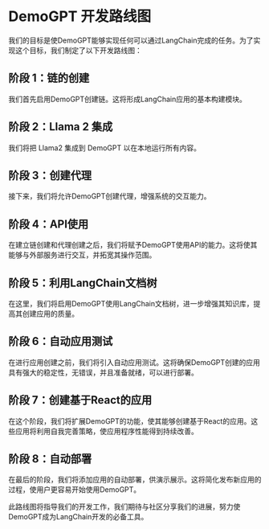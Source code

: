 # DemoGPT 开发路线图

我们的目标是使DemoGPT能够实现任何可以通过LangChain完成的任务。为了实现这个目标，我们制定了以下开发路线图：

## 阶段 1：链的创建

我们首先启用DemoGPT创建链。这将形成LangChain应用的基本构建模块。

## 阶段 2：Llama 2 集成

我们将把 Llama2 集成到 DemoGPT 以在本地运行所有内容。

## 阶段 3：创建代理

接下来，我们将允许DemoGPT创建代理，增强系统的交互能力。

## 阶段 4：API使用

在建立链创建和代理创建之后，我们将赋予DemoGPT使用API的能力。这将使其能够与外部服务进行交互，并拓宽其操作范围。

## 阶段 5：利用LangChain文档树

在这里，我们将启用DemoGPT使用LangChain文档树，进一步增强其知识库，提高其创建应用的质量。

## 阶段 6：自动应用测试

在进行应用创建之前，我们将引入自动应用测试。这将确保DemoGPT创建的应用具有强大的稳定性，无错误，并且准备就绪，可以进行部署。

## 阶段 7：创建基于React的应用

在这个阶段，我们将扩展DemoGPT的功能，使其能够创建基于React的应用。这些应用将利用自我完善策略，使应用程序性能得到持续改善。

## 阶段 8：自动部署

在最后的阶段，我们将添加应用的自动部署，供演示展示。这将简化发布新应用的过程，使用户更容易开始使用DemoGPT。

此路线图将指导我们的开发工作，我们期待与社区分享我们的进展，努力使DemoGPT成为LangChain开发的必备工具。
